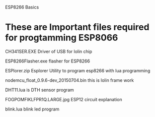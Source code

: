 ESP8266 Basics

# These are Important files required for progtamming ESP8066

CH341SER.EXE Driver of USB for lolin chip

ESP8266Flasher.exe flasher for ESP8266

ESPlorer.zip Esplorer Utility to program esp8266 with lua programming

nodemcu_float_0.9.6-dev_20150704.bin this is lolin frame work

DHT11.lua is DTH sensor program

FOGPOMFIKLFPR1Q.LARGE.jpg ESP12 circuit explanation

blink.lua blink led program


